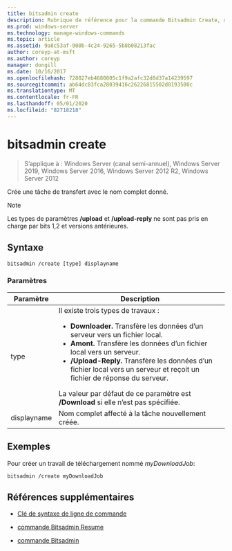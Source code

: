 ```yaml
---
title: bitsadmin create
description: Rubrique de référence pour la commande Bitsadmin Create, qui crée une tâche de transfert avec le nom complet donné.
ms.prod: windows-server
ms.technology: manage-windows-commands
ms.topic: article
ms.assetid: 9a8c53af-900b-4c24-9265-5b8b08213fac
author: coreyp-at-msft
ms.author: coreyp
manager: dongill
ms.date: 10/16/2017
ms.openlocfilehash: 728027eb4680805c1f9a2afc32d8d37a14239597
ms.sourcegitcommit: ab64dc83fca28039416c26226815502d0193500c
ms.translationtype: MT
ms.contentlocale: fr-FR
ms.lasthandoff: 05/01/2020
ms.locfileid: "82718218"
---
```

# <a name="bitsadmin-create"></a>bitsadmin create

> S’applique à : Windows Server (canal semi-annuel), Windows Server 2019, Windows Server 2016, Windows Server 2012 R2, Windows Server 2012

Crée une tâche de transfert avec le nom complet donné.

> [!NOTE]
> Les types de paramètres **/upload** et **/upload-reply** ne sont pas pris en charge par bits 1,2 et versions antérieures.

## <a name="syntax"></a>Syntaxe

```
bitsadmin /create [type] displayname
```

### <a name="parameters"></a>Paramètres

| Paramètre | Description |
| ------- | -------- |
| type | Il existe trois types de travaux :<ul><li>**Downloader.** Transfère les données d’un serveur vers un fichier local.</li><li>**Amont.** Transfère les données d’un fichier local vers un serveur.</li><li>**/Upload-Reply.** Transfère les données d’un fichier local vers un serveur et reçoit un fichier de réponse du serveur.</li></ul>La valeur par défaut de ce paramètre est **/Download** si elle n’est pas spécifiée. |
| displayname | Nom complet affecté à la tâche nouvellement créée. |

## <a name="examples"></a>Exemples

Pour créer un travail de téléchargement nommé *myDownloadJob*:

```
bitsadmin /create myDownloadJob
```

## <a name="additional-references"></a>Références supplémentaires

- [Clé de syntaxe de ligne de commande](command-line-syntax-key.md)

- [commande Bitsadmin Resume](bitsadmin-resume.md)

- [commande Bitsadmin](bitsadmin.md)

